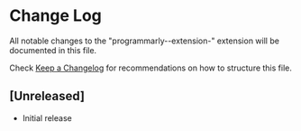 # Change Log

All notable changes to the "programmarly--extension-" extension will be documented in this file.

Check [Keep a Changelog](http://keepachangelog.com/) for recommendations on how to structure this file.

## [Unreleased]

- Initial release